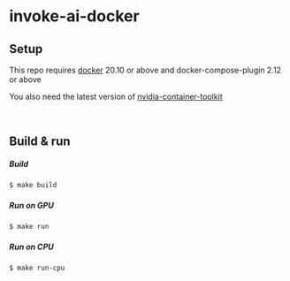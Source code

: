 # invoke-ai-docker

Setup
-----

This repo requires [docker](https://docs.docker.com/engine/install/ubuntu/) 20.10 or above and docker-compose-plugin 2.12 or above

You also need the latest version of [nvidia-container-toolkit](https://docs.nvidia.com/datacenter/cloud-native/container-toolkit/install-guide.html)

<br/>


Build & run
---------------------

##### Build
```bash
$ make build
```
##### Run on GPU
```bash
$ make run
```
##### Run on CPU
```bash
$ make run-cpu
```
